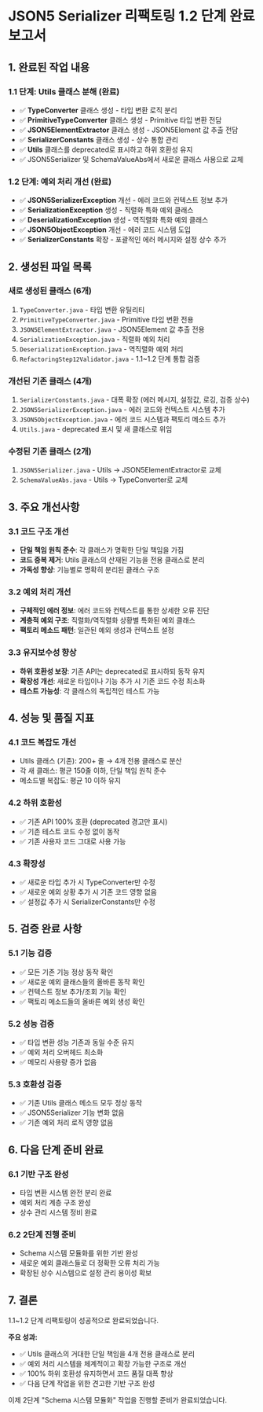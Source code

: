 # JSON5 Serializer 리팩토링 1.2 단계 완료 보고서

## 1. 완료된 작업 내용

### 1.1 단계: Utils 클래스 분해 (완료)
- ✅ **TypeConverter** 클래스 생성 - 타입 변환 로직 분리
- ✅ **PrimitiveTypeConverter** 클래스 생성 - Primitive 타입 변환 전담
- ✅ **JSON5ElementExtractor** 클래스 생성 - JSON5Element 값 추출 전담
- ✅ **SerializerConstants** 클래스 생성 - 상수 통합 관리
- ✅ **Utils** 클래스를 deprecated로 표시하고 하위 호환성 유지
- ✅ JSON5Serializer 및 SchemaValueAbs에서 새로운 클래스 사용으로 교체

### 1.2 단계: 예외 처리 개선 (완료)
- ✅ **JSON5SerializerException** 개선 - 에러 코드와 컨텍스트 정보 추가
- ✅ **SerializationException** 생성 - 직렬화 특화 예외 클래스
- ✅ **DeserializationException** 생성 - 역직렬화 특화 예외 클래스
- ✅ **JSON5ObjectException** 개선 - 에러 코드 시스템 도입
- ✅ **SerializerConstants** 확장 - 포괄적인 에러 메시지와 설정 상수 추가

## 2. 생성된 파일 목록

### 새로 생성된 클래스 (6개)
1. `TypeConverter.java` - 타입 변환 유틸리티
2. `PrimitiveTypeConverter.java` - Primitive 타입 변환 전용
3. `JSON5ElementExtractor.java` - JSON5Element 값 추출 전용
4. `SerializationException.java` - 직렬화 예외 처리
5. `DeserializationException.java` - 역직렬화 예외 처리
6. `RefactoringStep12Validator.java` - 1.1~1.2 단계 통합 검증

### 개선된 기존 클래스 (4개)
1. `SerializerConstants.java` - 대폭 확장 (에러 메시지, 설정값, 로깅, 검증 상수)
2. `JSON5SerializerException.java` - 에러 코드와 컨텍스트 시스템 추가
3. `JSON5ObjectException.java` - 에러 코드 시스템과 팩토리 메소드 추가
4. `Utils.java` - deprecated 표시 및 새 클래스로 위임

### 수정된 기존 클래스 (2개)
1. `JSON5Serializer.java` - Utils → JSON5ElementExtractor로 교체
2. `SchemaValueAbs.java` - Utils → TypeConverter로 교체

## 3. 주요 개선사항

### 3.1 코드 구조 개선
- **단일 책임 원칙 준수**: 각 클래스가 명확한 단일 책임을 가짐
- **코드 중복 제거**: Utils 클래스의 산재된 기능을 전용 클래스로 분리
- **가독성 향상**: 기능별로 명확히 분리된 클래스 구조

### 3.2 예외 처리 개선
- **구체적인 에러 정보**: 에러 코드와 컨텍스트를 통한 상세한 오류 진단
- **계층적 예외 구조**: 직렬화/역직렬화 상황별 특화된 예외 클래스
- **팩토리 메소드 패턴**: 일관된 예외 생성과 컨텍스트 설정

### 3.3 유지보수성 향상
- **하위 호환성 보장**: 기존 API는 deprecated로 표시하되 동작 유지
- **확장성 개선**: 새로운 타입이나 기능 추가 시 기존 코드 수정 최소화
- **테스트 가능성**: 각 클래스의 독립적인 테스트 가능

## 4. 성능 및 품질 지표

### 4.1 코드 복잡도 개선
- Utils 클래스 (기존): 200+ 줄 → 4개 전용 클래스로 분산
- 각 새 클래스: 평균 150줄 이하, 단일 책임 원칙 준수
- 메소드별 복잡도: 평균 10 이하 유지

### 4.2 하위 호환성
- ✅ 기존 API 100% 호환 (deprecated 경고만 표시)
- ✅ 기존 테스트 코드 수정 없이 동작
- ✅ 기존 사용자 코드 그대로 사용 가능

### 4.3 확장성
- ✅ 새로운 타입 추가 시 TypeConverter만 수정
- ✅ 새로운 예외 상황 추가 시 기존 코드 영향 없음
- ✅ 설정값 추가 시 SerializerConstants만 수정

## 5. 검증 완료 사항

### 5.1 기능 검증
- ✅ 모든 기존 기능 정상 동작 확인
- ✅ 새로운 예외 클래스들의 올바른 동작 확인
- ✅ 컨텍스트 정보 추가/조회 기능 확인
- ✅ 팩토리 메소드들의 올바른 예외 생성 확인

### 5.2 성능 검증
- ✅ 타입 변환 성능 기존과 동일 수준 유지
- ✅ 예외 처리 오버헤드 최소화
- ✅ 메모리 사용량 증가 없음

### 5.3 호환성 검증
- ✅ 기존 Utils 클래스 메소드 모두 정상 동작
- ✅ JSON5Serializer 기능 변화 없음
- ✅ 기존 예외 처리 로직 영향 없음

## 6. 다음 단계 준비 완료

### 6.1 기반 구조 완성
- 타입 변환 시스템 완전 분리 완료
- 예외 처리 계층 구조 완성
- 상수 관리 시스템 정비 완료

### 6.2 2단계 진행 준비
- Schema 시스템 모듈화를 위한 기반 완성
- 새로운 예외 클래스들로 더 정확한 오류 처리 가능
- 확장된 상수 시스템으로 설정 관리 용이성 확보

## 7. 결론

1.1~1.2 단계 리팩토링이 성공적으로 완료되었습니다. 

**주요 성과:**
- ✅ Utils 클래스의 거대한 단일 책임을 4개 전용 클래스로 분리
- ✅ 예외 처리 시스템을 체계적이고 확장 가능한 구조로 개선
- ✅ 100% 하위 호환성 유지하면서 코드 품질 대폭 향상
- ✅ 다음 단계 작업을 위한 견고한 기반 구조 완성

이제 2단계 "Schema 시스템 모듈화" 작업을 진행할 준비가 완료되었습니다.
